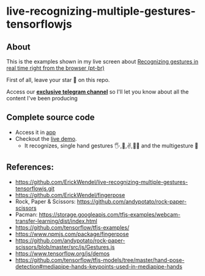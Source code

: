 # live-recognizing-multiple-gestures-tensorflowjs

## About

This is the examples shown in my live screen about [Recognizing gestures in real time right from the browser (pt-br)](https://www.youtube.com/live/MeS6dX2a2zQ?feature=share)

First of all, leave your star 🌟 on this repo.

Access our [**exclusive telegram channel**](https://bit.ly/canalerickwendel) so I'll let you know about all the content I've been producing 

## Complete source code
- Access it in [app](./recorded/)
- Checkout the [live demo](https://erickwendel.github.io/live-recognizing-multiple-gestures-tensorflowjs/recorded/). 
  - It recognizes, single hand gestures 🖐,👊,✌️,👍🏻 and the multigesture 🙅




## References:
- https://github.com/ErickWendel/live-recognizing-multiple-gestures-tensorflowjs.git
- https://github.com/ErickWendel/fingerpose
- Rock, Paper & Scissors: https://github.com/andypotato/rock-paper-scissors
- Pacman: https://storage.googleapis.com/tfjs-examples/webcam-transfer-learning/dist/index.html
- https://github.com/tensorflow/tfjs-examples/
- https://www.npmjs.com/package/fingerpose
- https://github.com/andypotato/rock-paper-scissors/blob/master/src/js/Gestures.js
- https://www.tensorflow.org/js/demos
- https://github.com/tensorflow/tfjs-models/tree/master/hand-pose-detection#mediapipe-hands-keypoints-used-in-mediapipe-hands
